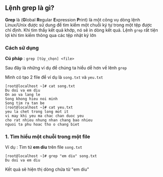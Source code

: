 ## Lệnh grep là gì?
**Grep** là (**G**lobal **R**egular **E**xpression **P**rint) là một công vụ dòng lệnh Linux/Unix được sử dung để tìm kiểm một chuỗi ký tự trong một tệp được chỉ định. Khi tìm thấy kết quả khớp, nó sẽ in dòng kết quả. Lệnh `grep` rất tiện lợi khi tìm kiếm thông qua các tệp nhật ký lớn

### Cách sử dụng
**Cú pháp** : `grep [tùy_chọn] <file>`

Sau đây là những ví dụ để chúng ta hiểu dễ hơn về lênh `grep`

Mình có tạo 2 file để ví dụ là `song.txt` và `yeu.txt`

```
[root@localhost ~]# cat song.txt
Du doi va em diu
On ao va lang le
Song khong hieu noi minh
Song tim ra tan be
[root@localhost ~]# cat yeu.txt
yeu la chet trong long mot it
vi may khi yeu ma chac chan duoc yeu
cho rat nhieu nhung nhan chang bao nhieu
nguoi ta phu hoac tho o chang biet
```

### 1. Tìm hiểu một chuỗi trong một file
Ví dụ : Tìm từ **em diu** trên file `song.txt`
  ```
  [root@localhost ~]# grep "em diu" song.txt
Du doi va em diu
  ```
Kết quả sẽ hiện thị dòng chứa từ "em diu"
